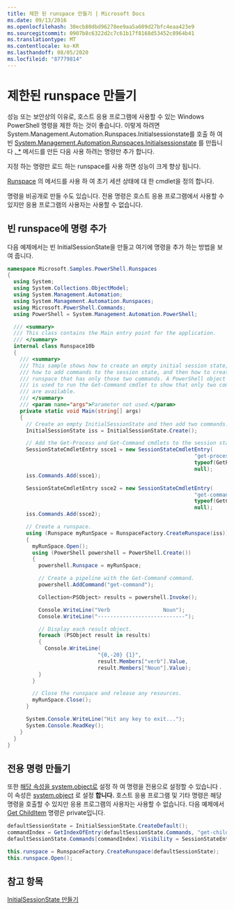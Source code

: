 ```yaml
---
title: 제한 된 runspace 만들기 | Microsoft Docs
ms.date: 09/13/2016
ms.openlocfilehash: 30ecb80dbd96278ee9aa5a609d27bfc4eaa423e9
ms.sourcegitcommit: 0907b8c6322d2c7c61b17f8168d53452c8964b41
ms.translationtype: MT
ms.contentlocale: ko-KR
ms.lasthandoff: 08/05/2020
ms.locfileid: "87779814"
---
```

# <a name="creating-a-constrained-runspace"></a>제한된 runspace 만들기

성능 또는 보안상의 이유로, 호스트 응용 프로그램에 사용할 수 있는 Windows PowerShell 명령을 제한 하는 것이 좋습니다. 이렇게 하려면System.Management.Automation.Runspaces.Initialsessionstate를 호출 하 여 빈 [System.Management.Automation.Runspaces.Initialsessionstate](/dotnet/api/System.Management.Automation.Runspaces.InitialSessionState) 를 만듭니다 [. *](/dotnet/api/System.Management.Automation.Runspaces.InitialSessionState.Create) 메서드를 만든 다음 사용 하려는 명령만 추가 합니다.

 지정 하는 명령만 로드 하는 runspace를 사용 하면 성능이 크게 향상 됩니다.

 [Runspace](/dotnet/api/System.Management.Automation.Runspaces.SessionStateCmdletEntry) 의 메서드를 사용 하 여 초기 세션 상태에 대 한 cmdlet을 정의 합니다.

 명령을 비공개로 만들 수도 있습니다. 전용 명령은 호스트 응용 프로그램에서 사용할 수 있지만 응용 프로그램의 사용자는 사용할 수 없습니다.

## <a name="adding-commands-to-an-empty-runspace"></a>빈 runspace에 명령 추가

 다음 예제에서는 빈 InitialSessionState을 만들고 여기에 명령을 추가 하는 방법을 보여 줍니다.

```csharp
namespace Microsoft.Samples.PowerShell.Runspaces
{
  using System;
  using System.Collections.ObjectModel;
  using System.Management.Automation;
  using System.Management.Automation.Runspaces;
  using Microsoft.PowerShell.Commands;
  using PowerShell = System.Management.Automation.PowerShell;

  /// <summary>
  /// This class contains the Main entry point for the application.
  /// </summary>
  internal class Runspace10b
  {
    /// <summary>
    /// This sample shows how to create an empty initial session state,
    /// how to add commands to the session state, and then how to create a
    /// runspace that has only those two commands. A PowerShell object
    /// is used to run the Get-Command cmdlet to show that only two commands
    /// are available.
    /// </summary>
    /// <param name="args">Parameter not used.</param>
    private static void Main(string[] args)
    {
      // Create an empty InitialSessionState and then add two commands.
      InitialSessionState iss = InitialSessionState.Create();

      // Add the Get-Process and Get-Command cmdlets to the session state.
      SessionStateCmdletEntry ssce1 = new SessionStateCmdletEntry(
                                                            "get-process",
                                                            typeof(GetProcessCommand),
                                                            null);
      iss.Commands.Add(ssce1);

      SessionStateCmdletEntry ssce2 = new SessionStateCmdletEntry(
                                                            "get-command",
                                                            typeof(GetCommandCommand),
                                                            null);
      iss.Commands.Add(ssce2);

      // Create a runspace.
      using (Runspace myRunSpace = RunspaceFactory.CreateRunspace(iss))
      {
        myRunSpace.Open();
        using (PowerShell powershell = PowerShell.Create())
        {
          powershell.Runspace = myRunSpace;

          // Create a pipeline with the Get-Command command.
          powershell.AddCommand("get-command");

          Collection<PSObject> results = powershell.Invoke();

          Console.WriteLine("Verb                 Noun");
          Console.WriteLine("----------------------------");

          // Display each result object.
          foreach (PSObject result in results)
          {
            Console.WriteLine(
                             "{0,-20} {1}",
                             result.Members["verb"].Value,
                             result.Members["Noun"].Value);
          }
        }

        // Close the runspace and release any resources.
        myRunSpace.Close();
      }

      System.Console.WriteLine("Hit any key to exit...");
      System.Console.ReadKey();
    }
  }
}
```

## <a name="making-commands-private"></a>전용 명령 만들기

 또한 [해당 속성을 system.object로](/dotnet/api/System.Management.Automation.CommandInfo.Visibility) 설정 하 여 명령을 전용으로 설정할 수 있습니다 .이 속성은 [system.object](/dotnet/api/System.Management.Automation.SessionStateEntryVisibility) 로 설정 **합니다.** 호스트 응용 프로그램 및 기타 명령은 해당 명령을 호출할 수 있지만 응용 프로그램의 사용자는 사용할 수 없습니다. 다음 예제에서 [Get ChildItem](/powershell/module/Microsoft.PowerShell.Management/Get-ChildItem) 명령은 private입니다.

```csharp
defaultSessionState = InitialSessionState.CreateDefault();
commandIndex = GetIndexOfEntry(defaultSessionState.Commands, "get-childitem");
defaultSessionState.Commands[commandIndex].Visibility = SessionStateEntryVisibility.Private;

this.runspace = RunspaceFactory.CreateRunspace(defaultSessionState);
this.runspace.Open();
```

## <a name="see-also"></a>참고 항목

 [InitialSessionState 만들기](./creating-an-initialsessionstate.md)
